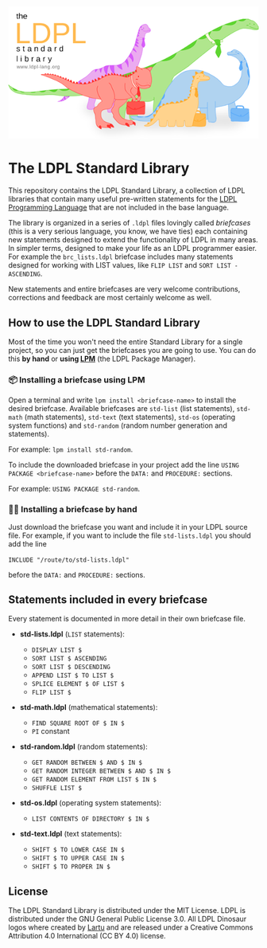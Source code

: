 ![The LDPL Standard Library](https://raw.githubusercontent.com/Lartu/ldpl-std/master/images/logo-readme.png)

# The LDPL Standard Library
This repository contains the LDPL Standard Library, a collection of
LDPL libraries that contain many useful pre-written statements for the
[LDPL Programming Language](https://github.com/lartu/ldpl)
that are not included in the base language.

The library is organized in a series of `.ldpl` files lovingly called *briefcases*
(this is a very serious language, you know, we have ties) each containing new statements
designed to extend the functionality of LDPL in many areas. In simpler terms, designed
to make your life as an LDPL programmer easier. For example the `brc_lists.ldpl` briefcase
includes many statements designed for working with LIST values, like `FLIP LIST` and `SORT LIST - ASCENDING`.

New statements and entire briefcases are very welcome contributions,
corrections and feedback are most certainly welcome as well.

## How to use the LDPL Standard Library

Most of the time you won't need the entire Standard Library for a single project,
so you can just get the briefcases you are going to use. You can do this **by hand**
or **using [LPM](https://github.com/lartu/lpm)** (the LDPL Package Manager).

### 📦 Installing a briefcase using LPM

Open a terminal and write `lpm install <briefcase-name>` to install the desired briefcase.
Available briefcases are `std-list` (list statements), `std-math` (math statements),
`std-text` (text statements), `std-os` (operating system functions) and `std-random` (random
number generation and statements).

For example: `lpm install std-random`.

To include the downloaded briefcase in your project add the line `USING PACKAGE <briefcase-name>`
before the `DATA:` and `PROCEDURE:` sections.

For example: `USING PACKAGE std-random`.

### ✋🏻 Installing a briefcase by hand

Just download the briefcase you want and include it in your LDPL source file.
For example, if you want to include the file `std-lists.ldpl` you should add
the line

`INCLUDE "/route/to/std-lists.ldpl"`

before the `DATA:` and `PROCEDURE:` sections.

## Statements included in every briefcase

Every statement is documented in more detail in their own briefcase file.

- **std-lists.ldpl** (`LIST` statements):
   - `DISPLAY LIST $`
   - `SORT LIST $ ASCENDING`
   - `SORT LIST $ DESCENDING`
   - `APPEND LIST $ TO LIST $`
   - `SPLICE ELEMENT $ OF LIST $`
   - `FLIP LIST $`

- **std-math.ldpl** (mathematical statements):
   - `FIND SQUARE ROOT OF $ IN $`
   - `PI` constant

- **std-random.ldpl** (random statements):
   - `GET RANDOM BETWEEN $ AND $ IN $`
   - `GET RANDOM INTEGER BETWEEN $ AND $ IN $`
   - `GET RANDOM ELEMENT FROM LIST $ IN $`
   - `SHUFFLE LIST $`
   
 - **std-os.ldpl** (operating system statements):
   - `LIST CONTENTS OF DIRECTORY $ IN $`
   
 - **std-text.ldpl** (text statements):
   - `SHIFT $ TO LOWER CASE IN $`
   - `SHIFT $ TO UPPER CASE IN $`
   - `SHIFT $ TO PROPER IN $`

## License

The LDPL Standard Library is distributed under the MIT License. LDPL is distributed under the GNU General Public License 3.0. All LDPL Dinosaur logos where created by [Lartu](https://github.com/Lartu) and are released under a Creative Commons Attribution 4.0 International (CC BY 4.0) license.
